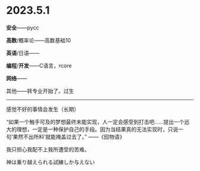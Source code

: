 # 2023.5.1

**安全**——pycc

**高数**/概率论——高数基础10

**英语**/日语——

**编程**/**开发**——C语言，rcore

**网络**——

其他——转专业开始了。过生

------

感觉不好的事情会发生（长期）

“如果一个触手可及的梦想最终未能实现，人一定会感受到打击吧……提出一个远大的理想，一定是一种保护自己的手段。因为当结果真的无法实现时，只说一句‘果然不出所料’就能掩盖过去了。” ——《囮物语》

我只担心我配不上我所遭受的苦难。

神は乗り越えられる試練しか与えない

